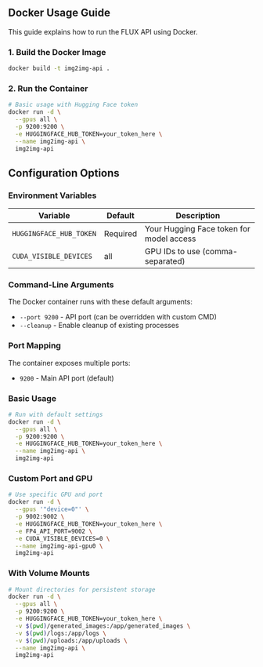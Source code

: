 ## Docker Usage Guide

This guide explains how to run the FLUX API using Docker.

### 1. Build the Docker Image

```bash
docker build -t img2img-api .
```

### 2. Run the Container

```bash
# Basic usage with Hugging Face token
docker run -d \
  --gpus all \
  -p 9200:9200 \
  -e HUGGINGFACE_HUB_TOKEN=your_token_here \
  --name img2img-api \
  img2img-api
```

## Configuration Options

### Environment Variables

| Variable | Default | Description |
|----------|---------|-------------|
| `HUGGINGFACE_HUB_TOKEN` | Required | Your Hugging Face token for model access |
| `CUDA_VISIBLE_DEVICES` | all | GPU IDs to use (comma-separated) |

### Command-Line Arguments

The Docker container runs with these default arguments:
- `--port 9200` - API port (can be overridden with custom CMD)
- `--cleanup` - Enable cleanup of existing processes

### Port Mapping

The container exposes multiple ports:
- `9200` - Main API port (default)

### Basic Usage

```bash
# Run with default settings
docker run -d \
  --gpus all \
  -p 9200:9200 \
  -e HUGGINGFACE_HUB_TOKEN=your_token_here \
  --name img2img-api \
  img2img-api
```

### Custom Port and GPU

```bash
# Use specific GPU and port
docker run -d \
  --gpus '"device=0"' \
  -p 9002:9002 \
  -e HUGGINGFACE_HUB_TOKEN=your_token_here \
  -e FP4_API_PORT=9002 \
  -e CUDA_VISIBLE_DEVICES=0 \
  --name img2img-api-gpu0 \
  img2img-api
```

### With Volume Mounts

```bash
# Mount directories for persistent storage
docker run -d \
  --gpus all \
  -p 9200:9200 \
  -e HUGGINGFACE_HUB_TOKEN=your_token_here \
  -v $(pwd)/generated_images:/app/generated_images \
  -v $(pwd)/logs:/app/logs \
  -v $(pwd)/uploads:/app/uploads \
  --name img2img-api \
  img2img-api
```